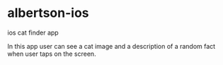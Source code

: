 # albertson-ios
ios cat finder app

In this app user can see a cat image and a description of a random fact when user taps on the screen.

